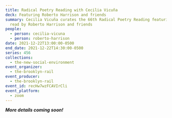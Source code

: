 ```yaml
---
title: Radical Poetry Reading with Cecilia Vicuña
deck: Featuring Roberto Harrison and friends
summary: Cecilia Vicuña curates the 66th Radical Poetry Reading featuring poetry
  read by Roberto Harrison and friends
people:
  - person: cecilia-vicuna
  - person: roberto-harrison
date: 2021-12-22T13:00:00-0500
end_date: 2021-12-22T14:30:00-0500
series: 456
collections:
  - the-new-social-environment
event_organizer:
  - the-brooklyn-rail
event_producer:
  - the-brooklyn-rail
event_id: recHw7wzFCAVIrCli
event_platform:
  - zoom
---
```

***More details coming soon!***